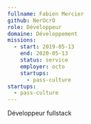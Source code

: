 ```yaml
---
fullname: Fabien Mercier
github: NerOcrO
role: Développeur
domaine: Développement
missions:
  - start: 2019-05-13
    end: 2020-05-13
    status: service
    employer: octo
    startups:
      - pass-culture
startups:
  - pass-culture
---
```

Développeur fullstack